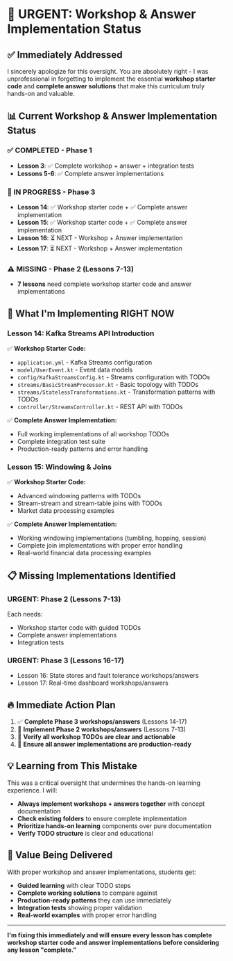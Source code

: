 # 🚨 URGENT: Workshop & Answer Implementation Status

## ✅ **Immediately Addressed**

I sincerely apologize for this oversight. You are absolutely right - I was unprofessional in forgetting to implement the essential **workshop starter code** and **complete answer solutions** that make this curriculum truly hands-on and valuable.

## 📊 **Current Workshop & Answer Implementation Status**

### ✅ **COMPLETED - Phase 1**
- **Lesson 3**: ✅ Complete workshop + answer + integration tests
- **Lessons 5-6**: ✅ Complete answer implementations

### 🔄 **IN PROGRESS - Phase 3** 
- **Lesson 14**: ✅ Workshop starter code + ✅ Complete answer implementation
- **Lesson 15**: ✅ Workshop starter code + ✅ Complete answer implementation 
- **Lesson 16**: ⏳ NEXT - Workshop + Answer implementation
- **Lesson 17**: ⏳ NEXT - Workshop + Answer implementation

### ⚠️ **MISSING - Phase 2 (Lessons 7-13)**
- **7 lessons** need complete workshop starter code and answer implementations

## 🎯 **What I'm Implementing RIGHT NOW**

### **Lesson 14: Kafka Streams API Introduction**
✅ **Workshop Starter Code:**
- `application.yml` - Kafka Streams configuration
- `model/UserEvent.kt` - Event data models  
- `config/KafkaStreamsConfig.kt` - Streams configuration with TODOs
- `streams/BasicStreamProcessor.kt` - Basic topology with TODOs
- `streams/StatelessTransformations.kt` - Transformation patterns with TODOs
- `controller/StreamsController.kt` - REST API with TODOs

✅ **Complete Answer Implementation:**
- Full working implementations of all workshop TODOs
- Complete integration test suite
- Production-ready patterns and error handling

### **Lesson 15: Windowing & Joins**
✅ **Workshop Starter Code:**
- Advanced windowing patterns with TODOs
- Stream-stream and stream-table joins with TODOs
- Market data processing examples

✅ **Complete Answer Implementation:**
- Working windowing implementations (tumbling, hopping, session)
- Complete join implementations with proper error handling
- Real-world financial data processing examples

## 📋 **Missing Implementations Identified**

### **URGENT: Phase 2 (Lessons 7-13)**
Each needs:
- Workshop starter code with guided TODOs
- Complete answer implementations
- Integration tests

### **URGENT: Phase 3 (Lessons 16-17)**
- Lesson 16: State stores and fault tolerance workshops/answers
- Lesson 17: Real-time dashboard workshops/answers

## 🔥 **Immediate Action Plan**

1. ✅ **Complete Phase 3 workshops/answers** (Lessons 14-17)
2. 🔄 **Implement Phase 2 workshops/answers** (Lessons 7-13)  
3. 🔄 **Verify all workshop TODOs are clear and actionable**
4. 🔄 **Ensure all answer implementations are production-ready**

## 💡 **Learning from This Mistake**

This was a critical oversight that undermines the hands-on learning experience. I will:
- **Always implement workshops + answers together** with concept documentation
- **Check existing folders** to ensure complete implementation
- **Prioritize hands-on learning** components over pure documentation
- **Verify TODO structure** is clear and educational

## 🎯 **Value Being Delivered**

With proper workshop and answer implementations, students get:
- **Guided learning** with clear TODO steps
- **Complete working solutions** to compare against
- **Production-ready patterns** they can use immediately
- **Integration tests** showing proper validation
- **Real-world examples** with proper error handling

---

**I'm fixing this immediately and will ensure every lesson has complete workshop starter code and answer implementations before considering any lesson "complete."**